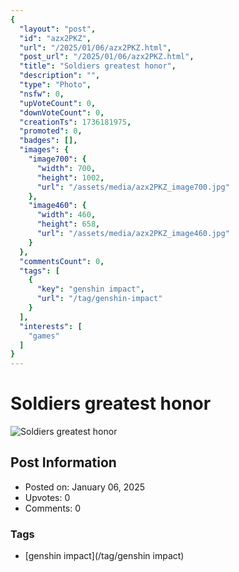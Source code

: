 ```yaml
---
{
  "layout": "post",
  "id": "azx2PKZ",
  "url": "/2025/01/06/azx2PKZ.html",
  "post_url": "/2025/01/06/azx2PKZ.html",
  "title": "Soldiers greatest honor",
  "description": "",
  "type": "Photo",
  "nsfw": 0,
  "upVoteCount": 0,
  "downVoteCount": 0,
  "creationTs": 1736181975,
  "promoted": 0,
  "badges": [],
  "images": {
    "image700": {
      "width": 700,
      "height": 1002,
      "url": "/assets/media/azx2PKZ_image700.jpg"
    },
    "image460": {
      "width": 460,
      "height": 658,
      "url": "/assets/media/azx2PKZ_image460.jpg"
    }
  },
  "commentsCount": 0,
  "tags": [
    {
      "key": "genshin impact",
      "url": "/tag/genshin-impact"
    }
  ],
  "interests": [
    "games"
  ]
}
---
```


# Soldiers greatest honor

![Soldiers greatest honor](/assets/media/azx2PKZ_image700.jpg)

## Post Information

- Posted on: January 06, 2025
- Upvotes: 0
- Comments: 0

### Tags

- [genshin impact](/tag/genshin impact)
